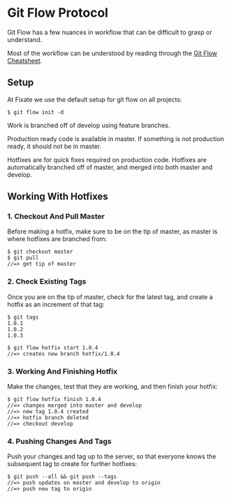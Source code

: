 # Git Flow Protocol

Git Flow has a few nuances in workflow that can be difficult to grasp or understand.

Most of the workflow can be understood by reading through the [Git Flow Cheatsheet](http://danielkummer.github.io/git-flow-cheatsheet/).

## Setup

At Fixate we use the default setup for git flow on all projects:

```shell
$ git flow init -d
```

Work is branched off of develop using feature branches.

Production ready code is available in master. If something is not production ready, it should not be in master.

Hotfixes are for quick fixes required on production code. Hotfixes are automatically branched off of master, and merged into both master and develop.

## Working With Hotfixes

### 1. Checkout And Pull Master

Before making a hotfix, make sure to be on the tip of master, as master is where hotfixes are branched from:

```shell
$ git checkout master
$ git pull
//=> get tip of master
```

### 2. Check Existing Tags

Once you are on the tip of master, check for the latest tag, and create a hotfix as an increment of that tag:

```shell
$ git tags
1.0.1
1.0.2
1.0.3

$ git flow hotfix start 1.0.4
//=> creates new branch hotfix/1.0.4
```

### 3. Working And Finishing Hotfix

Make the changes, test that they are working, and then finish your hotfix:

```shell
$ git flow hotfix finish 1.0.4
//=> changes merged into master and develop
//=> new tag 1.0.4 created
//=> hotfix branch deleted
//=> checkout develop
```

### 4. Pushing Changes And Tags

Push your changes and tag up to the server, so that everyone knows the subsequent tag to create for further hotfixes:

```shell
$ git push --all && git push --tags
//=> push updates on master and develop to origin
//=> push new tag to origin
```
